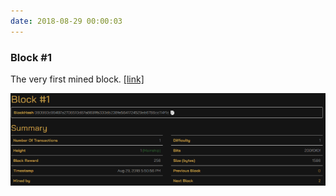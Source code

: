 ```yaml
---
date: 2018-08-29 00:00:03
---
```


### Block #1

The very first mined block. [[link]](https://explorer.pirate.black/block/080993c99497a2708510d87a8691fb330db238fe5641724529eb6786cc114f1c)

[![Block #1](assets/img/posts/Block-1-768x226.png)](assets/img/posts/Block-1-768x226.png)

